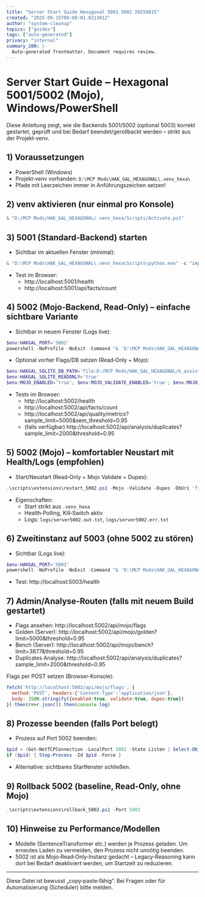 ```yaml
---
title: "Server Start Guide Hexagonal 5001 5002 20250815"
created: "2025-09-15T00:08:01.021301Z"
author: "system-cleanup"
topics: ["guides"]
tags: ["auto-generated"]
privacy: "internal"
summary_200: |-
  Auto-generated frontmatter. Document requires review.
---
```


# Server Start Guide – Hexagonal 5001/5002 (Mojo), Windows/PowerShell

Diese Anleitung zeigt, wie die Backends 5001/5002 (optional 5003) korrekt gestartet, geprüft und bei Bedarf beendet/gerollbackt werden – strikt aus der Projekt‑venv.

## 1) Voraussetzungen
- PowerShell (Windows)
- Projekt‑venv vorhanden: `D:\MCP Mods\HAK_GAL_HEXAGONAL\.venv_hexa\`
- Pfade mit Leerzeichen immer in Anführungszeichen setzen!

## 2) venv aktivieren (nur einmal pro Konsole)
```powershell
& "D:/MCP Mods/HAK_GAL_HEXAGONAL/.venv_hexa/Scripts/Activate.ps1"
```

## 3) 5001 (Standard‑Backend) starten
- Sichtbar im aktuellen Fenster (minimal):
```powershell
& "D:\MCP Mods\HAK_GAL_HEXAGONAL\.venv_hexa\Scripts\python.exe" -c "import sys; sys.path.insert(0, r'D:\\MCP Mods\\HAK_GAL_HEXAGONAL\\src_hexagonal'); import hexagonal_api_enhanced as m; m.create_app(use_legacy=False, enable_all=True).run(host='127.0.0.1', port=5001, debug=False)"
```
- Test im Browser:
  - http://localhost:5001/health
  - http://localhost:5001/api/facts/count

## 4) 5002 (Mojo‑Backend, Read‑Only) – einfache sichtbare Variante
- Sichtbar in neuem Fenster (Logs live):
```powershell
$env:HAKGAL_PORT='5002'
powershell -NoProfile -NoExit -Command "& 'D:\MCP Mods\HAK_GAL_HEXAGONAL\.venv_hexa\Scripts\python.exe' 'D:\MCP Mods\HAK_GAL_HEXAGONAL\scripts\launch_5002_mojo.py'"
```
- Optional vorher Flags/DB setzen (Read‑Only + Mojo):
```powershell
$env:HAKGAL_SQLITE_DB_PATH='file:D:/MCP Mods/HAK_GAL_HEXAGONAL/k_assistant.db?mode=ro&cache=shared'
$env:HAKGAL_SQLITE_READONLY='true'
$env:MOJO_ENABLED='true'; $env:MOJO_VALIDATE_ENABLED='true'; $env:MOJO_DUPES_ENABLED='true'
```
- Tests im Browser:
  - http://localhost:5002/health
  - http://localhost:5002/api/facts/count
  - http://localhost:5002/api/quality/metrics?sample_limit=5000&sem_threshold=0.95
  - (falls verfügbar) http://localhost:5002/api/analysis/duplicates?sample_limit=2000&threshold=0.95

## 5) 5002 (Mojo) – komfortabler Neustart mit Health/Logs (empfohlen)
- Start/Neustart (Read‑Only + Mojo Validate + Dupes):
```powershell
.\scripts\extensions\restart_5002.ps1 -Mojo -Validate -Dupes -DbUri 'file:D:/MCP Mods/HAK_GAL_HEXAGONAL/k_assistant.db?mode=ro&cache=shared' -Port 5002 -HealthTimeoutSec 120
```
- Eigenschaften:
  - Start strikt aus `.venv_hexa`
  - Health‑Polling, Kill‑Switch aktiv
  - Logs: `logs/server5002.out.txt`, `logs/server5002.err.txt`

## 6) Zweitinstanz auf 5003 (ohne 5002 zu stören)
- Sichtbar (Logs live):
```powershell
$env:HAKGAL_PORT='5003'
powershell -NoProfile -NoExit -Command "& 'D:\MCP Mods\HAK_GAL_HEXAGONAL\.venv_hexa\Scripts\python.exe' 'D:\MCP Mods\HAK_GAL_HEXAGONAL\scripts\launch_5002_mojo.py'"
```
- Test: http://localhost:5003/health

## 7) Admin/Analyse‑Routen (falls mit neuem Build gestartet)
- Flags ansehen: http://localhost:5002/api/mojo/flags
- Golden (Server): http://localhost:5002/api/mojo/golden?limit=5000&threshold=0.95
- Bench (Server): http://localhost:5002/api/mojo/bench?limit=3877&threshold=0.95
- Duplicates Analyse: http://localhost:5002/api/analysis/duplicates?sample_limit=2000&threshold=0.95

Flags per POST setzen (Browser‑Konsole):
```js
fetch('http://localhost:5002/api/mojo/flags', {
  method:'POST', headers:{'Content-Type':'application/json'},
  body: JSON.stringify({enabled:true, validate:true, dupes:true})
}).then(r=>r.json()).then(console.log)
```

## 8) Prozesse beenden (falls Port belegt)
- Prozess auf Port 5002 beenden:
```powershell
$pid = (Get-NetTCPConnection -LocalPort 5002 -State Listen | Select-Object -First 1 -ExpandProperty OwningProcess)
if ($pid) { Stop-Process -Id $pid -Force }
```
- Alternative: sichtbares Startfenster schließen.

## 9) Rollback 5002 (baseline, Read‑Only, ohne Mojo)
```powershell
.\scripts\extensions\rollback_5002.ps1 -Port 5002
```

## 10) Hinweise zu Performance/Modellen
- Modelle (SentenceTransformer etc.) werden je Prozess geladen. Um erneutes Laden zu vermeiden, den Prozess nicht unnötig beenden.
- 5002 ist als Mojo‑Read‑Only‑Instanz gedacht – Legacy‑Reasoning kann dort bei Bedarf deaktiviert werden, um Startzeit zu reduzieren.

---
Diese Datei ist bewusst „copy‑paste‑fähig“. Bei Fragen oder für Automatisierung (Scheduler) bitte melden.
